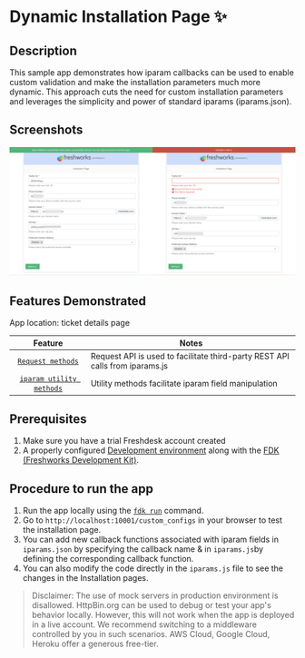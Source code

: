 # Dynamic Installation Page ✨

## Description

This sample app demonstrates how iparam callbacks can be used to enable custom validation and make the installation parameters much more dynamic. This approach cuts the need for custom installation parameters and leverages the simplicity and power of standard iparams (iparams.json).

## Screenshots

![Preview of iparam callback validation app](./app/assets/img/preview.jpg)

## Features Demonstrated

App location: ticket details page

| Feature | Notes |
| :---: | --- |
| [`Request methods`](https://developer.freshservice.com/docs/request-method) | Request API is used to facilitate third-party REST API calls from iparams.js |
| [`iparam utility methods`](https://developers.freshservice.com/docs/installation-parameters#dynamic_install_page) | Utility methods facilitate iparam field manipulation                         |

## Prerequisites

1. Make sure you have a trial Freshdesk account created
2. A properly configured [Development environment](https://developers.freshservice.com/docs/quick-start) along with the [FDK (Freshworks Development Kit)](https://developers.freshservice.com/docs/freshworks-cli).

## Procedure to run the app

1. Run the app locally using the [`fdk run`](https://developers.freshservice.com/docs/freshworks-cli/#run) command.
2. Go to `http://localhost:10001/custom_configs` in your browser to test the installation page.
3. You can add new callback functions associated with iparam fields in `iparams.json` by specifying the callback name & in `iparams.js`by defining the corresponding callback function.
4. You can also modify the code directly in the `iparams.js` file to see the changes in the Installation pages.

> Disclaimer: The use of mock servers in production environment is disallowed. HttpBin.org can be used to debug or test your app's behavior locally. However, this will not work when the app is deployed in a live account. We recommend switching to a middleware controlled by you in such scenarios.
> AWS Cloud, Google Cloud, Heroku offer a generous free-tier.
